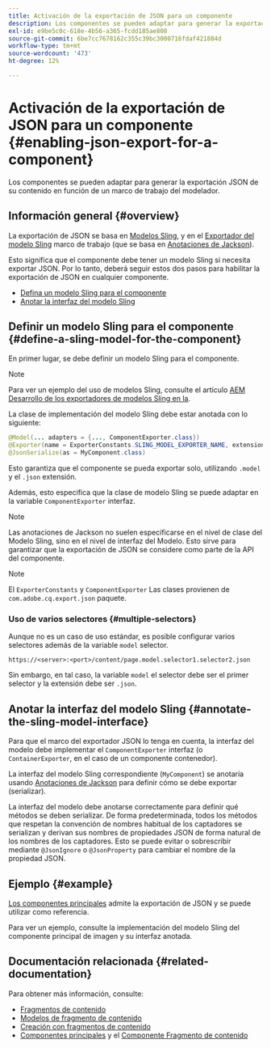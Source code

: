 ```yaml
---
title: Activación de la exportación de JSON para un componente
description: Los componentes se pueden adaptar para generar la exportación JSON de su contenido en función de un marco de trabajo del modelador.
exl-id: e9be5c0c-618e-4b56-a365-fcdd185ae808
source-git-commit: 6be7cc7678162c355c39bc3000716fdaf421884d
workflow-type: tm+mt
source-wordcount: '473'
ht-degree: 12%

---
```


# Activación de la exportación de JSON para un componente {#enabling-json-export-for-a-component}

Los componentes se pueden adaptar para generar la exportación JSON de su contenido en función de un marco de trabajo del modelador.

## Información general {#overview}

La exportación de JSON se basa en [Modelos Sling](https://sling.apache.org/documentation/bundles/models.html), y en el [Exportador del modelo Sling](https://sling.apache.org/documentation/bundles/models.html#exporter-framework-since-130) marco de trabajo (que se basa en [Anotaciones de Jackson](https://github.com/FasterXML/jackson-annotations/wiki/Jackson-Annotations)).

Esto significa que el componente debe tener un modelo Sling si necesita exportar JSON. Por lo tanto, deberá seguir estos dos pasos para habilitar la exportación de JSON en cualquier componente.

* [Defina un modelo Sling para el componente](#define-a-sling-model-for-the-component)
* [Anotar la interfaz del modelo Sling](#annotate-the-sling-model-interface)

## Definir un modelo Sling para el componente {#define-a-sling-model-for-the-component}

En primer lugar, se debe definir un modelo Sling para el componente.

>[!NOTE]
>
>Para ver un ejemplo del uso de modelos Sling, consulte el artículo [AEM Desarrollo de los exportadores de modelos Sling en la](https://experienceleague.adobe.com/docs/experience-manager-learn/foundation/development/develop-sling-model-exporter.html?lang=es).

La clase de implementación del modelo Sling debe estar anotada con lo siguiente:

```java
@Model(... adapters = {..., ComponentExporter.class})
@Exporter(name = ExporterConstants.SLING_MODEL_EXPORTER_NAME, extensions = ExporterConstants.SLING_MODEL_EXTENSION)
@JsonSerialize(as = MyComponent.class)
```

Esto garantiza que el componente se pueda exportar solo, utilizando `.model` y el `.json` extensión.

Además, esto especifica que la clase de modelo Sling se puede adaptar en la variable `ComponentExporter` interfaz.

>[!NOTE]
>
>Las anotaciones de Jackson no suelen especificarse en el nivel de clase del Modelo Sling, sino en el nivel de interfaz del Modelo. Esto sirve para garantizar que la exportación de JSON se considere como parte de la API del componente.

>[!NOTE]
>
>El `ExporterConstants` y `ComponentExporter` Las clases provienen de `com.adobe.cq.export.json` paquete.

### Uso de varios selectores {#multiple-selectors}

Aunque no es un caso de uso estándar, es posible configurar varios selectores además de la variable `model` selector.

```
https://<server>:<port>/content/page.model.selector1.selector2.json
```

Sin embargo, en tal caso, la variable `model` el selector debe ser el primer selector y la extensión debe ser `.json`.

## Anotar la interfaz del modelo Sling {#annotate-the-sling-model-interface}

Para que el marco del exportador JSON lo tenga en cuenta, la interfaz del modelo debe implementar el `ComponentExporter` interfaz (o `ContainerExporter`, en el caso de un componente contenedor).

La interfaz del modelo Sling correspondiente (`MyComponent`) se anotaría usando [Anotaciones de Jackson](https://github.com/FasterXML/jackson-annotations/wiki/Jackson-Annotations) para definir cómo se debe exportar (serializar).

La interfaz del modelo debe anotarse correctamente para definir qué métodos se deben serializar. De forma predeterminada, todos los métodos que respetan la convención de nombres habitual de los captadores se serializan y derivan sus nombres de propiedades JSON de forma natural de los nombres de los captadores. Esto se puede evitar o sobrescribir mediante `@JsonIgnore` o `@JsonProperty` para cambiar el nombre de la propiedad JSON.

## Ejemplo {#example}

[Los componentes principales](https://experienceleague.adobe.com/docs/experience-manager-core-components/using/introduction.html?lang=es) admite la exportación de JSON y se puede utilizar como referencia.

Para ver un ejemplo, consulte la implementación del modelo Sling del componente principal de imagen y su interfaz anotada.

## Documentación relacionada {#related-documentation}

Para obtener más información, consulte:

* [Fragmentos de contenido](/help/sites-cloud/administering/content-fragments/content-fragments.md)
* [Modelos de fragmento de contenido](/help/sites-cloud/administering/content-fragments/content-fragments-models.md)
* [Creación con fragmentos de contenido](/help/sites-cloud/authoring/fundamentals/content-fragments.md)
* [Componentes principales](https://experienceleague.adobe.com/docs/experience-manager-core-components/using/introduction.html?lang=es) y el [Componente Fragmento de contenido](https://experienceleague.adobe.com/docs/experience-manager-core-components/using/components/content-fragment-component.html?lang=es)
